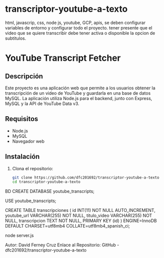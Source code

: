 # transcriptor-youtube-a-texto
html, javascrip, css, node js, youtube, GCP, apis, se deben configurar variables de entorno y configurar todo el proyecto. tener presente que el video que se quiere transcribir debe tener activa o disponible la opcion de subtitulos.


# YouTube Transcript Fetcher

## Descripción
Este proyecto es una aplicación web que permite a los usuarios obtener la transcripción de un video de YouTube y guardarla en una base de datos MySQL. La aplicación utiliza Node.js para el backend, junto con Express, MySQL y la API de YouTube Data v3.

## Requisitos

- Node.js
- MySQL
- Navegador web

## Instalación

1. Clona el repositorio:
   ```bash
   git clone https://github.com/dfc201692/transcriptor-youtube-a-texto.git
   cd transcriptor-youtube-a-texto

BD
CREATE DATABASE youtube_transcripts;

USE youtube_transcripts;

CREATE TABLE transcripciones (
  id INT(11) NOT NULL AUTO_INCREMENT,
  youtube_url VARCHAR(255) NOT NULL,
  titulo_video VARCHAR(255) NOT NULL,
  transcripcion TEXT NOT NULL,
  PRIMARY KEY (id)
) ENGINE=InnoDB DEFAULT CHARSET=utf8mb4 COLLATE=utf8mb4_spanish_ci;


node server.js

Autor: David Ferney Cruz 
Enlace al Repositorio: GitHub - dfc201692/transcriptor-youtube-a-texto


